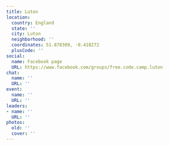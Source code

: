```yaml
---
title: Luton
location:
  country: England
  state: ''
  city: Luton
  neighborhood: ''
  coordinates: 51.878309, -0.418272
  plusCode: ''
social:
  name: Facebook page
  URL: https://www.facebook.com/groups/free.code.camp.luton
chat:
  name: ''
  URL: ''
event:
  name: ''
  URL: ''
leaders:
- name: ''
  URL: ''
photos:
  old: ''
  cover: ''
---
```

